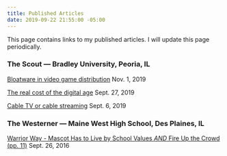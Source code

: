 ```yaml
---
title: Published Articles
date: 2019-09-22 21:55:00 -05:00
---
```


This page contains links to my published articles. I will update this page periodically.

### The Scout — Bradley University, Peoria, IL

[Bloatware in video game distribution](https://www.bradleyscout.com/voice/bloatware-in-video-game-distribution/) Nov. 1, 2019

[The real cost of the digital age](https://www.bradleyscout.com/voice/the-real-cost-of-the-digital-age/) Sept. 27, 2019

[Cable TV or cable streaming](https://www.bradleyscout.com/voice/cable-tv-or-cable-streaming/) Sept. 6, 2019

### The Westerner — Maine West High School, Des Plaines, IL

[Warrior Way - Mascot Has to Live by School Values *AND* Fire Up the Crowd (pp. 11)](https://www.yumpu.com/en/document/fullscreen/56915638/september-2016) Sept. 26, 2016